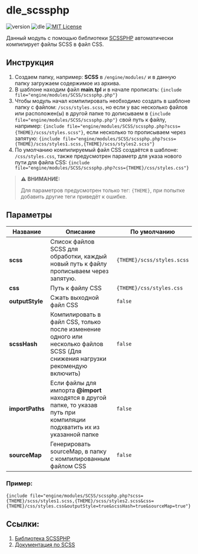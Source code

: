 # dle_scssphp
![version](https://img.shields.io/badge/version-1.0.2-orange "Version")
![dle](https://img.shields.io/badge/DLE-15%3C-green "DLE")
[![MIT License](https://img.shields.io/badge/license-MIT-blue "MIT License")](https://github.com/Element1493/dle_scssphp/blob/main/LICENSE)

Данный модуль c помощью библиотеки [SCSSPHP](https://github.com/leafo/scssphp/) автоматически компилирует файлы SCSS в файл CSS.

## Инструкция
1. Создаем папку, например: **SCSS** в `/engine/modules/` и в данную папку загружаем содержимое из архива.
2. В шаблоне находим файл **main.tpl** и в начале прописать: `{include file="engine/modules/SCSS/scssphp.php"}`
3. Чтобы модуль начал компилировать необходимо создать в шаблоне папку с файлом: `/scss/styles.scss`, но если у вас несколько файлов или расположен(ы) в другой папке то дописываем в `{include file="engine/modules/SCSS/scssphp.php"}` свой путь к файлу, например: `{include file="engine/modules/SCSS/scssphp.php?scss={THEME}/scss/styles.scss"}`, если несколько то прописываем через запятую: `{include file="engine/modules/SCSS/scssphp.php?scss={THEME}/scss/styles1.scss,{THEME}/scss/styles2.scss"}`
4. По умолчанию компилируемый файл CSS создаётся в шаблоне: `/css/styles.css`, также предусмотрен параметр для указа нового пути для файла CSS: `{include file="engine/modules/SCSS/scssphp.php?css={THEME}/css/styles.css"}`
> :warning: **ВНИМАНИЕ:**
> 
> Для параметров предусмотрен только тег: `{THEME}`, при попытке добавить другие теги приведёт к ошибке.

## Параметры
|Название|Описание|По умолчанию|
|-|-|-|
|**scss**|Список файлов SCSS для обработки, каждый новый путь к файлу прописываем через запятую.|`{THEME}/scss/styles.scss`|
|**css**|Путь к файлу CSS|`{THEME}/css/styles.css`|
|**outputStyle**|Сжать выходной файл CSS|`false`|
|**scssHash**|Компилировать в файл CSS, только после изменение одного или несколько файлов SCSS (Для снижения нагрузки рекомендую включить)|`false`|
|**importPaths**|Если файлы для импорта **@import** находятся в другой папке, то указав путь при компиляции подхватить их из указанной папке|`false`|
|**sourceMap**|Генерировать  sourceMap, в папку с компилированным файлом CSS|`false`|

### Пример:
`{include file="engine/modules/SCSS/scssphp.php?scss={THEME}/scss/styles1.scss,{THEME}/scss/styles2.scss&css={THEME}/css/styles.css&outputStyle=true&scssHash=true&sourceMap=true"}`

## Ссылки:
1. [Библиотека SCSSPHP](https://github.com/leafo/scssphp/)
2. [Документация по SCSS](https://sass-lang.com/documentation)
